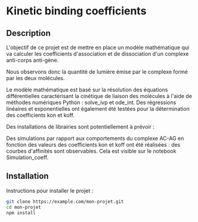 # Kinetic binding coefficients

## Description
L'objectif de ce projet est de mettre en place un modèle mathématique qui va calculer les coefficients d'association et de dissociation d'un complexe anti-corps anti-gène.

Nous observons donc la quantité de lumière émise par le complexe formé par les deux molécules.

Le modèle mathématique est basé sur la résolution des équations différentielles caractérisant la cinétique de liaison des molécules à l'aide de méthodes numériques Python : solve_ivp et ode_int.
Des régressions linéaires et exponentielles ont également été testées pour la détermination des coefficients kon et koff.

Des installations de librairies sont potentiellement à prévoir : 

Des simulations par rapport aux comportements du complexe AC-AG en fonction des valeurs des coefficients kon et koff ont été réalisées : des courbes d'affinités sont observables. Cela est visible sur le notebook Simulation_coeff.

## Installation
Instructions pour installer le projet :
```sh
git clone https://example.com/mon-projet.git
cd mon-projet
npm install
